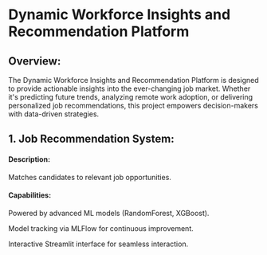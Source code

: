 # Dynamic Workforce Insights and Recommendation Platform

## Overview:

The Dynamic Workforce Insights and Recommendation Platform is designed to provide actionable insights into the ever-changing job market. Whether it's predicting future trends, 
analyzing remote work adoption, or delivering personalized job recommendations, this project empowers decision-makers with data-driven strategies.

## 1. Job Recommendation System:

#### Description: 

Matches candidates to relevant job opportunities.

#### Capabilities:

Powered by advanced ML models (RandomForest, XGBoost).

Model tracking via MLFlow for continuous improvement.

Interactive Streamlit interface for seamless interaction.
